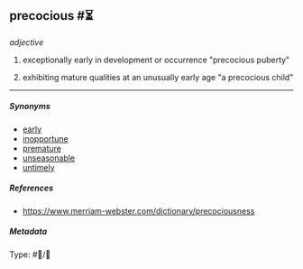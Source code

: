 ## precocious #⏳

*adjective*

1. exceptionally early in development or occurrence
   "precocious puberty"

1. exhibiting mature qualities at an unusually early age
   "a precocious child"

---

##### Synonyms

* [early](early.md)
* [inopportune](inopportune.md)
* [premature](premature.md)
* [unseasonable](unseasonable.md) 
* [untimely](untimely.md)

##### References

* https://www.merriam-webster.com/dictionary/precociousness

##### Metadata

Type: #💬/💬 

